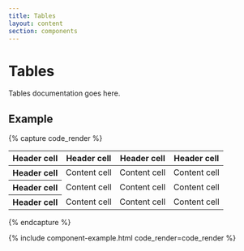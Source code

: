 ```yaml
---
title: Tables
layout: content
section: components
---
```


# Tables

Tables documentation goes here.

## Example

{% capture code_render %}
<table class="table table-striped">
  <thead>
    <tr>
      <th scope="col">Header cell</th>
      <th scope="col">Header cell</th>
      <th scope="col">Header cell</th>
      <th scope="col">Header cell</th>
    </tr>
  </thead>
  <tbody>
    <tr>
      <th scope="row">Header cell</th>
      <td>Content cell</td>
      <td>Content cell</td>
      <td>Content cell</td>
    </tr>
    <tr>
      <th scope="row">Header cell</th>
      <td>Content cell</td>
      <td>Content cell</td>
      <td>Content cell</td>
    </tr>
    <tr>
      <th scope="row">Header cell</th>
      <td>Content cell</td>
      <td>Content cell</td>
      <td>Content cell</td>
    </tr>
  </tbody>
</table>
{% endcapture %}

{% include component-example.html code_render=code_render %}